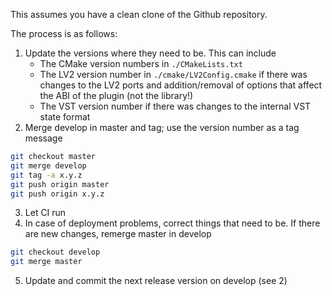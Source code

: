 This assumes you have a clean clone of the Github repository.

The process is as follows:
1. Update the versions where they need to be. This can include
    - The CMake version numbers in `./CMakeLists.txt`
    - The LV2 version number in `./cmake/LV2Config.cmake` if there was changes to the LV2 ports and addition/removal of options that affect the ABI of the plugin (not the library!)
    - The VST version number if there was changes to the internal VST state format
2. Merge develop in master and tag; use the version number as a tag message
```bash
git checkout master
git merge develop
git tag -a x.y.z
git push origin master
git push origin x.y.z
```
3. Let CI run
4. In case of deployment problems, correct things that need to be. If there are new changes, remerge master in develop
```bash
git checkout develop
git merge master
```
5. Update and commit the next release version on develop (see 2)
